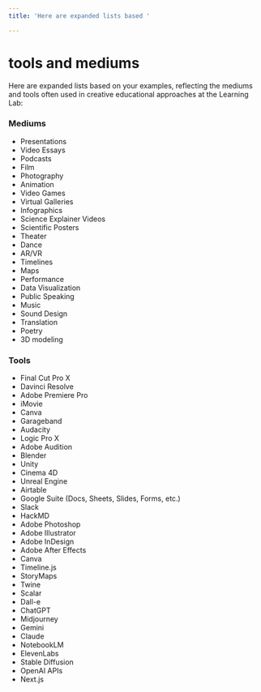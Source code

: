 ```yaml
---
title: 'Here are expanded lists based '

---
```


# tools and mediums

Here are expanded lists based on your examples, reflecting the mediums and tools often used in creative educational approaches at the Learning Lab:

### **Mediums**
* Presentations
* Video Essays
* Podcasts
* Film
* Photography
* Animation
* Video Games
* Virtual Galleries
* Infographics
* Science Explainer Videos
* Scientific Posters
* Theater
* Dance
* AR/VR
* Timelines
* Maps
* Performance
* Data Visualization
* Public Speaking
* Music
* Sound Design
* Translation
* Poetry
* 3D modeling

### **Tools**

-  Final Cut Pro X
-  Davinci Resolve
-  Adobe Premiere Pro
-  iMovie
-  Canva
-  Garageband
-  Audacity
-  Logic Pro X
-  Adobe Audition
- Blender
- Unity
- Cinema 4D
- Unreal Engine
-   Airtable
-   Google Suite (Docs, Sheets, Slides, Forms, etc.)
-   Slack
-   HackMD
- Adobe Photoshop
- Adobe Illustrator
- Adobe InDesign
- Adobe After Effects
-   Canva
-   Timeline.js
-   StoryMaps 
-   Twine 
-   Scalar
-   Dall-e
-   ChatGPT
-   Midjourney
-   Gemini
-   Claude
-   NotebookLM
-   ElevenLabs
-   Stable Diffusion
-   OpenAI APIs
-   Next.js